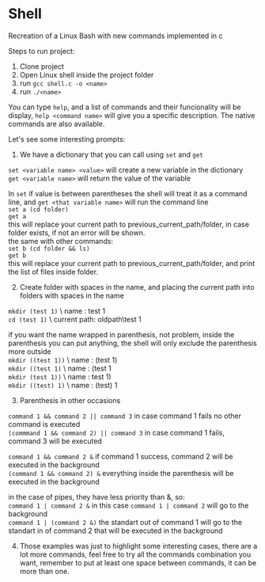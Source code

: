# Shell
Recreation of a Linux Bash with new commands implemented in c

Steps to run project:
1. Clone project
2. Open Linux shell inside the project folder
3. run ```gcc shell.c -o <name>```
4. run ```./<name>```

You can type ```help```, and a list of commands and their funcionality will be display, ```help <command name>``` will give you a specific description. The native commands are also available.  

Let's see some interesting prompts:

1. We have a dictionary that you can call using ```set``` and ```get```

  ```set <variable name> <value>``` will create a new variable in the dictionary  
  ```get <variable name>``` will return the value of the variable

  In ```set``` if value is between parentheses the shell will treat it as a command line, and ```get <that variable name>``` will run the command line  
    ```set a (cd folder)```  
    ```get a ```  
    this will replace your current path to previous_current_path/folder, in case folder exists, if not an error will be shown.  
    the same with other commands:  
    ```set b (cd folder && ls)```  
    ```get b```  
    this will replace your current path to previous_current_path/folder, and print the list of files inside folder.
    
    
 2. Create folder with spaces in the name, and placing the current path into folders with spaces in the name  
 
  ```mkdir (test 1)``` \\ name : test 1  
  ```cd (test 1)``` \\ current path: oldpath\test 1  
  
  if you want the name wrapped in parenthesis, not problem, inside the parenthesis you can put anything, the shell will only exclude the parenthesis more outside  
  ```mkdir ((test 1))``` \\ name : (test 1)  
  ```mkdir ((test 1)``` \\ name : (test 1  
  ```mkdir (test 1))``` \\ name : test 1)  
  ```mkdir ((test) 1)``` \\ name : (test) 1  
 
 3. Parenthesis in other occasions
 
  ```command 1 && command 2 || command 3``` in case command 1 fails no other command is executed  
  ```(commmand 1 && command 2) || command 3``` in case command 1 fails, command 3 will be executed  
  
  ```command 1 && command 2 &``` if command 1 success, command 2 will be executed in the background  
  ```(command 1 && command 2) &``` everything inside the parenthesis will be executed in the background  
  
  in the case of pipes, they have less priority than &, so:  
  ```command 1 | command 2 &``` in this case ```command 1 | command 2``` will go to the background  
  ```command 1 | (command 2 &)``` the standart out of command 1 will go to the standart in of command 2 that will be executed in the background  
  
 4. Those examples was just to highlight some interesting cases, there are a lot more commands, feel free to try all the commands combination you want, remember to put at least one space between commands, it can be more than one.

